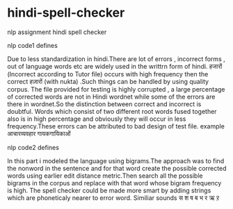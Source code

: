 # hindi-spell-checker
nlp assignment hindi spell checker


nlp code1 defines

Due to less standardization in hindi.There are lot of errors , incorrect forms , out of language words etc are widely used in the writtrn form of hindi. हजारों (Incorrect according to Tutor file) occurs with high frequency then the correct हज़ारों (with nukta) .Such things can be handled by using quality corpus.
The file provided for testing is highly corrupted , a large percentage of corrected words are not in Hindi wordnet while some of the errors are there in wordnet.So the distinction between correct and incorrect is doubtful.
Words which consist of two different root words fused together also is in high percentage and obviously they will occur in less frequency.These errors can be attributed to bad design of test file.
example
आचारव्यवहार
गायकगायिकाओं


nlp code2 defines

In this part i modeled the language using bigrams.The approach was to find the nonword in the sentence and for that word create the possible corrected words using earlier edit distance metric.Then search all the possible bigrams in the corpus and replace with that word whose bigram frequency is high.
The spell checker could be made more smart by adding strings which are phoneticaly nearer to error word. Similiar sounds
स श ष
ब भ
र ऋ ऱ
